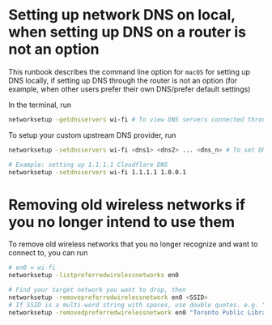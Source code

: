 # Setting up network DNS on local, when setting up DNS on a router is not an option

This runbook describes the command line option for `macOS` for setting up DNS locally, if setting up DNS through the router is not an option (for example, when other users prefer their own DNS/prefer default settings)

In the terminal, run

```bash
networksetup -getdnsservers wi-fi # To view DNS servers connected through Wi-Fi en0
```

To setup your custom upstream DNS provider, run

```bash
networksetup -setdnsservers wi-fi <dns1> <dns2> ... <dns_n> # To set DNS server

# Example: setting up 1.1.1.1 Cloudflare DNS
networksetup -setdnsservers wi-fi 1.1.1.1 1.0.0.1
```

# Removing old wireless networks if you no longer intend to use them

To remove old wireless networks that you no longer recognize and want to connect to, you can run

```bash
# en0 = wi-fi
networksetup -listpreferredwirelessnetworks en0

# Find your target network you want to drop, then
networksetup -removepreferredwirelessnetwork en0 <SSID>
# If SSID is a multi-word string with spaces, use double quotes. e.g. "Toronto Public Library"
networksetup -removedpreferredwirelessnetwork en0 "Toronto Public Library"
```
